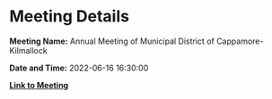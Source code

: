 # Meeting Details

**Meeting Name:** Annual Meeting of Municipal District of Cappamore-Kilmallock

**Date and Time:** 2022-06-16 16:30:00

**[Link to Meeting](https://www.limerick.ie/council/whats-on/annual-meeting-municipal-district-cappamore-kilmallock-5)**
